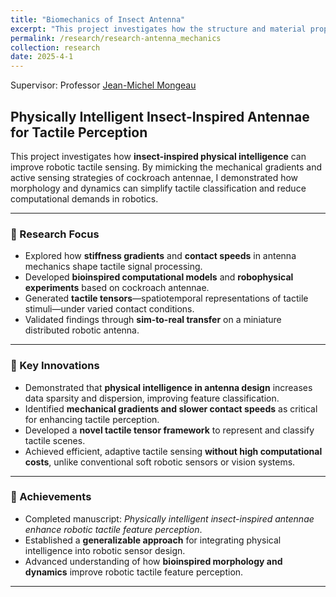 ```yaml
---
title: "Biomechanics of Insect Antenna"
excerpt: "This project investigates how the structure and material properties of insect antenna shape tactile sensing. Through **experiments, Micro-CT imaging, 3D reconstruction, and finite element modeling**, I showed that the antenna flagellum functions as a kinematic chain system with regional specializations that enhance flexibility and prevent buckling. These findings provide a mechanistic framework linking antenna mechanics to proprioceptive strain sensing.<br/><img src='/images/antenna_mechanics.jpg' width='80%'>"
permalink: /research/research-antenna_mechanics
collection: research
date: 2025-4-1
---
```

Supervisor: Professor [Jean-Michel Mongeau](https://sites.psu.edu/mongeau/PIbio/) 

## Physically Intelligent Insect-Inspired Antennae for Tactile Perception  

This project investigates how **insect-inspired physical intelligence** can improve robotic tactile sensing. By mimicking the mechanical gradients and active sensing strategies of cockroach antennae, I demonstrated how morphology and dynamics can simplify tactile classification and reduce computational demands in robotics.  

---

### 🔹 Research Focus
- Explored how **stiffness gradients** and **contact speeds** in antenna mechanics shape tactile signal processing.  
- Developed **bioinspired computational models** and **robophysical experiments** based on cockroach antennae.  
- Generated **tactile tensors**—spatiotemporal representations of tactile stimuli—under varied contact conditions.  
- Validated findings through **sim-to-real transfer** on a miniature distributed robotic antenna.  

---

### 🔹 Key Innovations
- Demonstrated that **physical intelligence in antenna design** increases data sparsity and dispersion, improving feature classification.  
- Identified **mechanical gradients and slower contact speeds** as critical for enhancing tactile perception.  
- Developed a **novel tactile tensor framework** to represent and classify tactile scenes.  
- Achieved efficient, adaptive tactile sensing **without high computational costs**, unlike conventional soft robotic sensors or vision systems.  

---

### 🔹 Achievements
- Completed manuscript: *Physically intelligent insect-inspired antennae enhance robotic tactile feature perception*.  
- Established a **generalizable approach** for integrating physical intelligence into robotic sensor design.  
- Advanced understanding of how **bioinspired morphology and dynamics** improve robotic tactile feature perception.  

---
